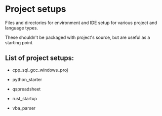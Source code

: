# Project setups

Files and directories for environment and IDE setup
for various project and language types.

These shouldn't be packaged with project's source, but are useful as a starting point.


## List of project setups:

- cpp_sql_gcc_windows_proj

- python_starter

- qspreadsheet

- rust_startup

- vba_parser
